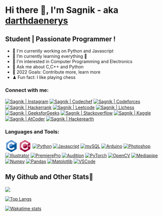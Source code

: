 # Hi there 👋, I'm Sagnik - aka [darthdaenerys]

## Student | Passionate Programmer !
- 🔭 I'm currently working on Python and Javascript
- 🌱 I’m currently learning everything 🤣
- 👾 I'm interested in Computer Programming and Electronics
- 💬 Ask me about C,C++ and Python
- 🥅 2022 Goals: Contribute more, learn more
- ♟ Fun fact: I like playing chess

### Connect with me:
[<img align="center" alt="Sagnik | Instagram" width="30px" src="https://raw.githubusercontent.com/rahuldkjain/github-profile-readme-generator/master/src/images/icons/Social/instagram.svg" />][Instagram] 
[<img align="center" alt="Sagnik | Codechef" width="30px" src="https://static.uacdn.net/thumbnail/external-app-icons/ce4fd2180646452aa0b03c3ffa3ef8e2.png" />][CodeChef] 
[<img align="center" alt="Sagnik | Codeforces" width="30px" src="https://cdn.iconscout.com/icon/free/png-256/code-forces-3628695-3029920.png" />][Codeforces] 
[<img align="center" alt="Sagnik | Hackerrank" width="35px" src="https://upload.wikimedia.org/wikipedia/commons/thumb/4/40/HackerRank_Icon-1000px.png/480px-HackerRank_Icon-1000px.png" />][Hackerrank] 
[<img align="center" alt="Sagnik | Leetcode" width="35px" src="https://upload.wikimedia.org/wikipedia/commons/1/19/LeetCode_logo_black.png" />][Leetcode] 
[<img align="center" alt="Sagnik | Lichess" width="30px" src="https://images.prismic.io/lichess/5cfd2630-2a8f-4fa9-8f78-04c2d9f0e5fe_lichess-box-1024.png?auto=compress,format" />][Lichess] 
[<img align="center" alt="Sagnik | GeeksforGeeks" width="30px" src="https://upload.wikimedia.org/wikipedia/commons/thumb/4/43/GeeksforGeeks.svg/1280px-GeeksforGeeks.svg.png" />][GeeksforGeeks] 
[<img align="center" alt="Sagnik | Stackoverflow" width="35px" src="https://upload.wikimedia.org/wikipedia/commons/thumb/e/ef/Stack_Overflow_icon.svg/768px-Stack_Overflow_icon.svg.png" />][Stackoverflow] 
[<img align="center" alt="Sagnik | Kaggle" width="30px" src="https://cdn3.iconfinder.com/data/icons/logos-and-brands-adobe/512/189_Kaggle-512.png" />][kaggle] 
[<img align="center" alt="Sagnik | AtCoder" width="30px" src="https://img.atcoder.jp/assets/atcoder.png" />][Atcoder] 
[<img align="center" alt="Sagnik | Hackerearth" width="30px" src="https://i1.sndcdn.com/avatars-000187997749-n2xz2w-t500x500.jpg" />][Hackerearth] 
<br />

### Languages and Tools:
[<img align="center" alt="C" width="40px" src="https://raw.githubusercontent.com/devicons/devicon/master/icons/c/c-original.svg" />][C] 
[<img align="center" alt="C++" width="40px" src="https://raw.githubusercontent.com/devicons/devicon/master/icons/cplusplus/cplusplus-original.svg" />][C++] 
[<img align="center" alt="Python" width="40px" src="https://upload.wikimedia.org/wikipedia/commons/thumb/c/c3/Python-logo-notext.svg/1200px-Python-logo-notext.svg.png" />][Python] 
[<img align="center" alt="Javascript" width="40px" src="https://upload.wikimedia.org/wikipedia/commons/thumb/9/99/Unofficial_JavaScript_logo_2.svg/2048px-Unofficial_JavaScript_logo_2.svg.png" />][Javascript] 
[<img align="center" alt="mySQL" width="40px" src="https://static.cdnlogo.com/logos/m/47/mysql.svg" />][MySQL] 
[<img align="center" alt="Arduino" width="40px" src="https://brandslogos.com/wp-content/uploads/images/large/arduino-logo-1.png" />][Arduino] 
[<img align="center" alt="Photoshop" width="40px" src="https://images.squarespace-cdn.com/content/v1/5b7c0a6f3c3a532fdb5671ad/1555059076071-6DP513QT8M8UERJR58QZ/1200px-Adobe_Photoshop_CC_icon.svg.png" />][Photoshop] 
[<img align="center" alt="Illustrator" width="40px" src="https://upload.wikimedia.org/wikipedia/commons/thumb/6/66/Illustrator_CC_icon.png/492px-Illustrator_CC_icon.png" />][Illustrator] 
[<img align="center" alt="PremierePro" width="40px" src="https://upload.wikimedia.org/wikipedia/commons/thumb/f/f2/Adobe_Premiere_Pro_Logo.svg/1200px-Adobe_Premiere_Pro_Logo.svg.png" />][PremierePro] 
[<img align="center" alt="Audition" width="40px" src="https://cdn0.iconfinder.com/data/icons/logos-and-brands-adobe/512/18_Audition_Adobe_logo_logos-512.png" />][Audition] 
[<img align="center" alt="PyTorch" width="40px" src="https://pytorch.org/assets/images/pytorch-logo.png" />][PyTorch] 
[<img align="center" alt="OpenCV" width="40px" src="https://opencv.org/wp-content/uploads/2020/07/OpenCV_logo_black_.png" />][OpenCV] 
[<img align="center" alt="Mediapipe" width="40px" src="https://viz.mediapipe.dev/logo.png" />][Mediapipe] 
[<img align="center" alt="Numpy" width="40px" src="https://user-images.githubusercontent.com/67586773/105040771-43887300-5a88-11eb-9f01-bee100b9ef22.png" />][Numpy] 
[<img align="center" alt="Pandas" width="40px" src="https://pandas.pydata.org/static/img/favicon_white.ico" />][Pandas] 
[<img align="center" alt="Matplotlib" width="40px" src="https://seeklogo.com/images/M/matplotlib-logo-7676870AC0-seeklogo.com.png" />][Matplotlib] 
[<img align="center" alt="VSCode" width="40px" src="https://upload.wikimedia.org/wikipedia/commons/thumb/9/9a/Visual_Studio_Code_1.35_icon.svg/2048px-Visual_Studio_Code_1.35_icon.svg.png" />][VSCode] 
<br />


## My Github and Other Stats🚀
<img align="center" src="https://github-readme-stats.vercel.app/api?username=darthdaenerys&show_icons=true&theme=merko" />

[![Top Langs](https://github-readme-stats.vercel.app/api/top-langs/?username=darthdaenerys&langs_count=10&show_icons=true&theme=merko)](https://github.com/darthdaenerys/github-readme-stats)

[![Wakatime stats](https://github-readme-stats.vercel.app/api/wakatime?username=@darthdaenerys&show_icons=true&theme=merko)](https://github.com/@darthdaenerys/github-readme-stats)

[Instagram]:https://www.instagram.com/hannesn_n/
[CodeChef]:https://www.codechef.com/users/darthdaenerys
[Codeforces]:https://codeforces.com/profile/darth_daenerys
[Hackerrank]:https://www.hackerrank.com/darthdaenerys
[Leetcode]:https://leetcode.com/darthDaenerys/
[Lichess]:https://lichess.org/@/darth_Daenerys
[GeeksforGeeks]:https://auth.geeksforgeeks.org/user/darthdaenerys/
[Stackoverflow]:https://stackoverflow.com/users/18505260/sagnik-barman
[kaggle]:https://www.kaggle.com/sagnikbarman
[Atcoder]:https://atcoder.jp/users/darth_daenerys
[Hackerearth]:https://www.hackerearth.com/@darth_daenerys
[C]:https://www.javatpoint.com/c-programming-language-tutorial
[C++]:https://www.w3schools.com/CPP/default.asp
[Python]:https://www.python.org/
[Javascript]:https://www.javascript.com/
[MySQL]:https://www.mysql.com/
[Photoshop]:https://www.adobe.com/in/products/photoshop.html
[Illustrator]:https://www.adobe.com/in/products/illustrator.html
[PremierePro]:https://www.adobe.com/in/products/premiere.html
[Audition]:https://www.adobe.com/in/products/audition.html
[Arduino]:https://www.arduino.cc/
[VSCode]:https://code.visualstudio.com/
[PyTorch]:https://pytorch.org/
[OpenCV]:https://opencv.org/
[Mediapipe]:https://mediapipe.dev/
[Numpy]:https://numpy.org/
[Pandas]:https://pandas.pydata.org/
[Matplotlib]:https://matplotlib.org/
[darthdaenerys]:https://github.com/darthdaenerys
